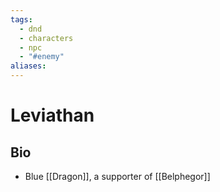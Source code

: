 ```yaml
---
tags:
  - dnd
  - characters
  - npc
  - "#enemy"
aliases:
---
```

# Leviathan
## Bio
- Blue [[Dragon]], a supporter of [[Belphegor]]